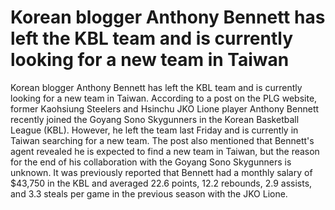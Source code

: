 # Korean blogger Anthony Bennett has left the KBL team and is currently looking for a new team in Taiwan 
 Korean blogger Anthony Bennett has left the KBL team and is currently looking for a new team in Taiwan. According to a post on the PLG website, former Kaohsiung Steelers and Hsinchu JKO Lione player Anthony Bennett recently joined the Goyang Sono Skygunners in the Korean Basketball League (KBL). However, he left the team last Friday and is currently in Taiwan searching for a new team. The post also mentioned that Bennett's agent revealed he is expected to find a new team in Taiwan, but the reason for the end of his collaboration with the Goyang Sono Skygunners is unknown. It was previously reported that Bennett had a monthly salary of $43,750 in the KBL and averaged 22.6 points, 12.2 rebounds, 2.9 assists, and 3.3 steals per game in the previous season with the JKO Lione.